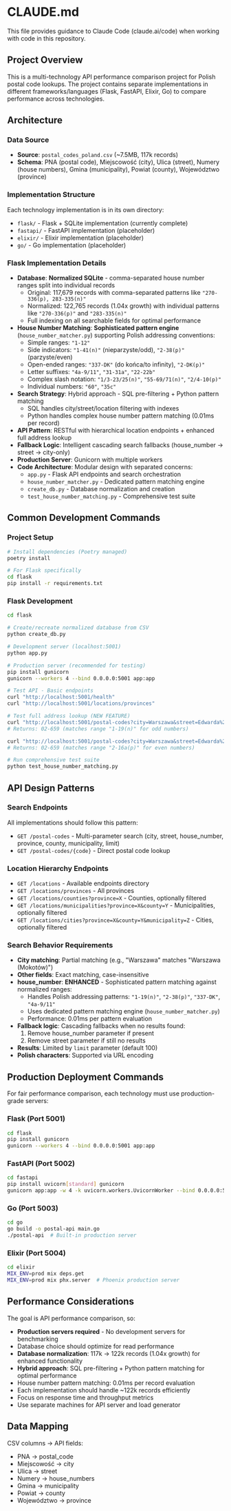 # CLAUDE.md

This file provides guidance to Claude Code (claude.ai/code) when working with code in this repository.

## Project Overview

This is a multi-technology API performance comparison project for Polish postal code lookups. The project contains separate implementations in different frameworks/languages (Flask, FastAPI, Elixir, Go) to compare performance across technologies.

## Architecture

### Data Source
- **Source**: `postal_codes_poland.csv` (~7.5MB, 117k records) 
- **Schema**: PNA (postal code), Miejscowość (city), Ulica (street), Numery (house numbers), Gmina (municipality), Powiat (county), Województwo (province)

### Implementation Structure
Each technology implementation is in its own directory:
- `flask/` - Flask + SQLite implementation (currently complete)
- `fastapi/` - FastAPI implementation (placeholder)  
- `elixir/` - Elixir implementation (placeholder)
- `go/` - Go implementation (placeholder)

### Flask Implementation Details
- **Database**: **Normalized SQLite** - comma-separated house number ranges split into individual records
  - Original: 117,679 records with comma-separated patterns like `"270-336(p), 283-335(n)"`
  - Normalized: 122,765 records (1.04x growth) with individual patterns like `"270-336(p)"` and `"283-335(n)"`
  - Full indexing on all searchable fields for optimal performance
- **House Number Matching**: **Sophisticated pattern engine** (`house_number_matcher.py`) supporting Polish addressing conventions:
  - Simple ranges: `"1-12"`
  - Side indicators: `"1-41(n)"` (nieparzyste/odd), `"2-38(p)"` (parzyste/even)
  - Open-ended ranges: `"337-DK"` (do końca/to infinity), `"2-DK(p)"`
  - Letter suffixes: `"4a-9/11"`, `"31-31a"`, `"22-22b"`
  - Complex slash notation: `"1/3-23/25(n)"`, `"55-69/71(n)"`, `"2/4-10(p)"`
  - Individual numbers: `"60"`, `"35c"`
- **Search Strategy**: Hybrid approach - SQL pre-filtering + Python pattern matching
  - SQL handles city/street/location filtering with indexes
  - Python handles complex house number pattern matching (0.01ms per record)
- **API Pattern**: RESTful with hierarchical location endpoints + enhanced full address lookup
- **Fallback Logic**: Intelligent cascading search fallbacks (house_number → street → city-only)
- **Production Server**: Gunicorn with multiple workers
- **Code Architecture**: Modular design with separated concerns:
  - `app.py` - Flask API endpoints and search orchestration
  - `house_number_matcher.py` - Dedicated pattern matching engine
  - `create_db.py` - Database normalization and creation
  - `test_house_number_matching.py` - Comprehensive test suite

## Common Development Commands

### Project Setup
```bash
# Install dependencies (Poetry managed)
poetry install

# For Flask specifically
cd flask
pip install -r requirements.txt
```

### Flask Development
```bash
cd flask

# Create/recreate normalized database from CSV
python create_db.py

# Development server (localhost:5001)
python app.py

# Production server (recommended for testing)
pip install gunicorn
gunicorn --workers 4 --bind 0.0.0.0:5001 app:app

# Test API - Basic endpoints
curl "http://localhost:5001/health"
curl "http://localhost:5001/locations/provinces"

# Test full address lookup (NEW FEATURE)
curl "http://localhost:5001/postal-codes?city=Warszawa&street=Edwarda%20Józefa%20Abramowskiego&house_number=5"
# Returns: 02-659 (matches range "1-19(n)" for odd numbers)

curl "http://localhost:5001/postal-codes?city=Warszawa&street=Edwarda%20Józefa%20Abramowskiego&house_number=6"
# Returns: 02-659 (matches range "2-16a(p)" for even numbers)

# Run comprehensive test suite
python test_house_number_matching.py
```

## API Design Patterns

### Search Endpoints
All implementations should follow this pattern:
- `GET /postal-codes` - Multi-parameter search (city, street, house_number, province, county, municipality, limit)
- `GET /postal-codes/{code}` - Direct postal code lookup

### Location Hierarchy Endpoints
- `GET /locations` - Available endpoints directory
- `GET /locations/provinces` - All provinces
- `GET /locations/counties?province=X` - Counties, optionally filtered
- `GET /locations/municipalities?province=X&county=Y` - Municipalities, optionally filtered  
- `GET /locations/cities?province=X&county=Y&municipality=Z` - Cities, optionally filtered

### Search Behavior Requirements
- **City matching**: Partial matching (e.g., "Warszawa" matches "Warszawa (Mokotów)")
- **Other fields**: Exact matching, case-insensitive
- **house_number**: **ENHANCED** - Sophisticated pattern matching against normalized ranges:
  - Handles Polish addressing patterns: `"1-19(n)"`, `"2-38(p)"`, `"337-DK"`, `"4a-9/11"`
  - Uses dedicated pattern matching engine (`house_number_matcher.py`)
  - Performance: 0.01ms per pattern evaluation
- **Fallback logic**: Cascading fallbacks when no results found:
  1. Remove house_number parameter if present
  2. Remove street parameter if still no results
- **Results**: Limited by `limit` parameter (default 100)
- **Polish characters**: Supported via URL encoding

## Production Deployment Commands

For fair performance comparison, each technology must use production-grade servers:

### Flask (Port 5001)
```bash
cd flask
pip install gunicorn
gunicorn --workers 4 --bind 0.0.0.0:5001 app:app
```

### FastAPI (Port 5002)
```bash
cd fastapi
pip install uvicorn[standard] gunicorn
gunicorn app:app -w 4 -k uvicorn.workers.UvicornWorker --bind 0.0.0.0:5002
```

### Go (Port 5003)
```bash
cd go
go build -o postal-api main.go
./postal-api  # Built-in production server
```

### Elixir (Port 5004)
```bash
cd elixir
MIX_ENV=prod mix deps.get
MIX_ENV=prod mix phx.server  # Phoenix production server
```

## Performance Considerations

The goal is API performance comparison, so:
- **Production servers required** - No development servers for benchmarking
- Database choice should optimize for read performance
- **Database normalization**: 117k → 122k records (1.04x growth) for enhanced functionality
- **Hybrid approach**: SQL pre-filtering + Python pattern matching for optimal performance
- House number pattern matching: 0.01ms per record evaluation
- Each implementation should handle ~122k records efficiently
- Focus on response time and throughput metrics
- Use separate machines for API server and load generator

## Data Mapping
CSV columns → API fields:
- PNA → postal_code
- Miejscowość → city  
- Ulica → street
- Numery → house_numbers
- Gmina → municipality
- Powiat → county
- Województwo → province